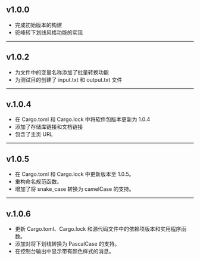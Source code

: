 ## v1.0.0
- 完成初始版本的构建
- 驼峰转下划线风格功能的实现
----
## v1.0.2
- 为文件中的变量名称添加了批量转换功能
- 为测试目的创建了 input.txt 和 output.txt 文件

----
## v.1.0.4
- 在 Cargo.toml 和 Cargo.lock 中将软件包版本更新为 1.0.4
- 添加了存储库链接和文档链接
- 包含了主页 URL
----
## v1.0.5
- 在 Cargo.toml 和 Cargo.lock 中更新版本至 1.0.5。
- 重构命名规范函数。
- 增加了将 snake_case 转换为 camelCase 的支持。

----
## v.1.0.6
- 更新 Cargo.toml、Cargo.lock 和源代码文件中的依赖项版本和实用程序函数。
- 添加对将下划线转换为 PascalCase 的支持。
- 在控制台输出中显示带有颜色样式的消息。